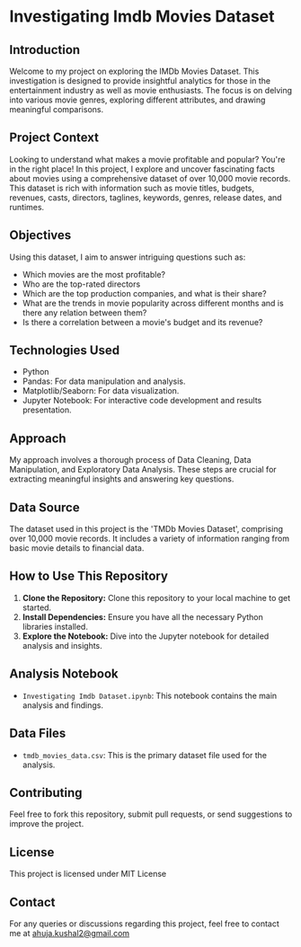 # Investigating Imdb Movies Dataset

## Introduction
Welcome to my project on exploring the IMDb Movies Dataset. This investigation is designed to provide insightful analytics for those in the entertainment industry as well as movie enthusiasts. The focus is on delving into various movie genres, exploring different attributes, and drawing meaningful comparisons.

## Project Context
Looking to understand what makes a movie profitable and popular? You're in the right place! In this project, I explore and uncover fascinating facts about movies using a comprehensive dataset of over 10,000 movie records. This dataset is rich with information such as movie titles, budgets, revenues, casts, directors, taglines, keywords, genres, release dates, and runtimes.

## Objectives
Using this dataset, I aim to answer intriguing questions such as:
- Which movies are the most profitable?
- Who are the top-rated directors
- Which are the top production companies, and what is their share?
- What are the trends in movie popularity across different months and is there any relation between them?
- Is there a correlation between a movie's budget and its revenue?

## Technologies Used

- Python
- Pandas: For data manipulation and analysis.
- Matplotlib/Seaborn: For data visualization.
- Jupyter Notebook: For interactive code development and results presentation.

## Approach
My approach involves a thorough process of Data Cleaning, Data Manipulation, and Exploratory Data Analysis. These steps are crucial for extracting meaningful insights and answering key questions.

## Data Source
The dataset used in this project is the 'TMDb Movies Dataset', comprising over 10,000 movie records. It includes a variety of information ranging from basic movie details to financial data.

## How to Use This Repository
1. **Clone the Repository:** Clone this repository to your local machine to get started.
2. **Install Dependencies:** Ensure you have all the necessary Python libraries installed.
3. **Explore the Notebook:** Dive into the Jupyter notebook for detailed analysis and insights.

## Analysis Notebook
- `Investigating Imdb Dataset.ipynb`: This notebook contains the main analysis and findings.

## Data Files
- `tmdb_movies_data.csv`: This is the primary dataset file used for the analysis.

## Contributing
Feel free to fork this repository, submit pull requests, or send suggestions to improve the project.

## License
This project is licensed under MIT License

## Contact
For any queries or discussions regarding this project, feel free to contact me at ahuja.kushal2@gmail.com
